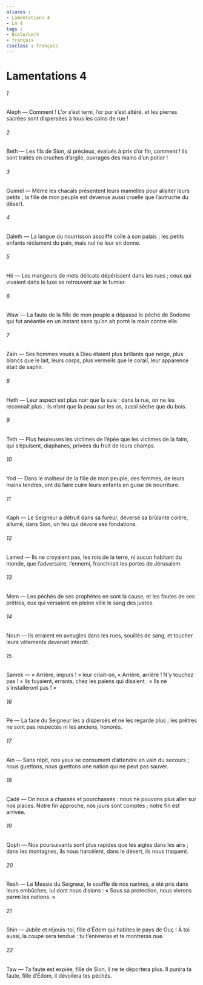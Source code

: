 ```yaml
---
aliases : 
- Lamentations 4
- Lm 4
tags : 
- Bible/Lm/4
- français
cssclass : français
---
```


# Lamentations 4

###### 1
Aleph — Comment ! L’or s’est terni,
l’or pur s’est altéré,
et les pierres sacrées sont dispersées
à tous les coins de rue !
###### 2
Beth — Les fils de Sion, si précieux,
évalués à prix d’or fin,
comment ! ils sont traités en cruches d’argile,
ouvrages des mains d’un potier !
###### 3
Guimel — Même les chacals présentent leurs mamelles
pour allaiter leurs petits ;
la fille de mon peuple est devenue aussi cruelle
que l’autruche du désert.
###### 4
Daleth — La langue du nourrisson assoiffé
colle à son palais ;
les petits enfants réclament du pain,
mais nul ne leur en donne.
###### 5
Hé — Les mangeurs de mets délicats
dépérissent dans les rues ;
ceux qui vivaient dans le luxe
se retrouvent sur le fumier.
###### 6
Waw — La faute de la fille de mon peuple
a dépassé le péché de Sodome
qui fut anéantie en un instant
sans qu’on ait porté la main contre elle.
###### 7
Zaïn — Ses hommes voués à Dieu étaient plus brillants que neige,
plus blancs que le lait,
leurs corps, plus vermeils que le corail,
leur apparence était de saphir.
###### 8
Heth — Leur aspect est plus noir que la suie :
dans la rue, on ne les reconnaît plus ;
ils n’ont que la peau sur les os,
aussi sèche que du bois.
###### 9
Teth — Plus heureuses les victimes de l’épée
que les victimes de la faim,
qui s’épuisent, diaphanes,
privées du fruit de leurs champs.
###### 10
Yod — Dans le malheur de la fille de mon peuple,
des femmes, de leurs mains tendres,
ont dû faire cuire leurs enfants
en guise de nourriture.
###### 11
Kaph — Le Seigneur a détruit dans sa fureur,
déversé sa brûlante colère,
allumé, dans Sion, un feu
qui dévore ses fondations.
###### 12
Lamed — Ils ne croyaient pas, les rois de la terre,
ni aucun habitant du monde,
que l’adversaire, l’ennemi, franchirait
les portes de Jérusalem.
###### 13
Mem — Les péchés de ses prophètes en sont la cause,
et les fautes de ses prêtres,
eux qui versaient en pleine ville
le sang des justes.
###### 14
Noun — Ils erraient en aveugles dans les rues,
souillés de sang,
et toucher leurs vêtements
devenait interdit.
###### 15
Samek — « Arrière, impurs ! » leur criait-on,
« Arrière, arrière ! N’y touchez pas ! »
Ils fuyaient, errants, chez les païens qui disaient :
« Ils ne s’installeront pas ! »
###### 16
Pé — La face du Seigneur les a dispersés
et ne les regarde plus ;
les prêtres ne sont pas respectés
ni les anciens, honorés.
###### 17
Aïn — Sans répit, nos yeux se consument
d’attendre en vain du secours ;
nous guettons, nous guettons une nation
qui ne peut pas sauver.
###### 18
Çadé — On nous a chassés et pourchassés :
nous ne pouvons plus aller sur nos places.
Notre fin approche, nos jours sont comptés ;
notre fin est arrivée.
###### 19
Qoph — Nos poursuivants sont plus rapides
que les aigles dans les airs ;
dans les montagnes, ils nous harcèlent,
dans le désert, ils nous traquent.
###### 20
Resh — Le Messie du Seigneur, le souffle de nos narines,
a été pris dans leurs embûches,
lui dont nous disions : « Sous sa protection,
nous vivrons parmi les nations. »
###### 21
Shin — Jubile et réjouis-toi, fille d’Édom
qui habites le pays de Ouç !
À toi aussi, la coupe sera tendue :
tu t’enivreras et te montreras nue.
###### 22
Taw — Ta faute est expiée, fille de Sion,
il ne te déportera plus.
Il punira ta faute, fille d’Édom,
il dévoilera tes péchés.
